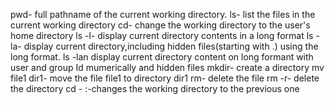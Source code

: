 pwd- full pathname of the current working directory.
ls- list the files in the current working directory
cd- change the working directory to the user's home directory
ls -l- display current directory contents in a long format
ls -la- display current directory,including hidden files(starting with .) using the long format.
ls -lan display current directory content on long formant with user and group Id mumerically and hidden files
mkdir- create a directory
mv file1 dir1- move the file file1 to directory dir1
rm- delete the file
rm -r- delete the directory
cd - :-changes the working directory to the previous one